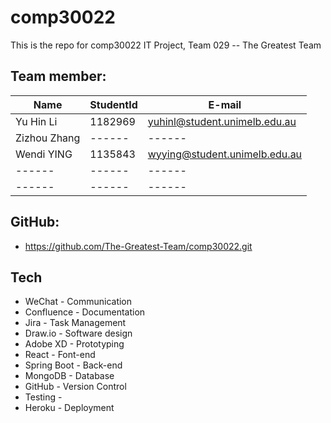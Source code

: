 # comp30022
This is the repo for comp30022 IT Project, Team 029 -- The Greatest Team

## Team member:
| Name | StudentId | E-mail |
| ------ | ------ | ------ |
| Yu Hin Li | 1182969 | yuhinl@student.unimelb.edu.au|
| Zizhou Zhang | ------ | ------ |
| Wendi YING | 1135843 | wyying@student.unimelb.edu.au|
| ------ | ------ | ------ |
| ------ | ------ | ------ |

## GitHub:
- https://github.com/The-Greatest-Team/comp30022.git

## Tech

- WeChat - Communication
- Confluence - Documentation
- Jira - Task Management
- Draw.io - Software design
- Adobe XD - Prototyping
- React - Font-end
- Spring Boot - Back-end
- MongoDB - Database
- GitHub - Version Control
- Testing - 
- Heroku - Deployment
